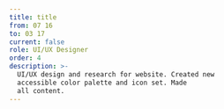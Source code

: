 ```yaml
---
title: title
from: 07 16
to: 03 17
current: false
role: UI/UX Designer
order: 4
description: >-
  UI/UX design and research for website. Created new
  accessible color palette and icon set. Made
  all content.
---
```

